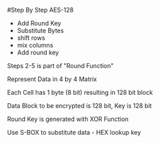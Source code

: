 #Step By Step AES-128
 - Add Round Key
 - Substitute Bytes
 - shift rows
 - mix columns
 - Add round key

Steps 2-5 is part of "Round Function"

Represent Data in 4 by 4 Matrix

Each Cell has 1 byte (8 bit) resulting in 128 bit block

Data Block to be encrypted is 128 bit, Key is 128 bit

Round Key is generated with XOR Function

Use S-BOX to substitute data - HEX lookup key
